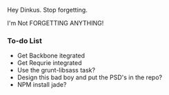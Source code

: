 Hey Dinkus. Stop forgetting.

I'm Not FORGETTING ANYTHING!

### To-do List
- Get Backbone itegrated
- Get Requrie integrated
- Use the grunt-libsass task?
- Design this bad boy and put the PSD's in the repo?
- NPM install jade?